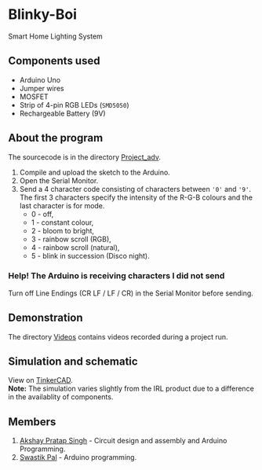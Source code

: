 # Blinky-Boi
Smart Home Lighting System

## Components used

- Arduino Uno
- Jumper wires
- MOSFET
- Strip of 4-pin RGB LEDs (`SMD5050`)
- Rechargeable Battery (9V)

## About the program

The sourcecode is in the directory [Project_adv](./Project_adv/).

1. Compile and upload the sketch to the Arduino.
2. Open the Serial Monitor.
3. Send a 4 character code consisting of characters between `'0'` and `'9'`.  
The first 3 characters specify the intensity of the R-G-B colours and the last character is for mode.
    - 0 - off,
    - 1 - constant colour,
    - 2 - bloom to bright,
    - 3 - rainbow scroll (RGB),
    - 4 - rainbow scroll (natural),
    - 5 - blink in succession (Disco night).

### Help! The Arduino is receiving characters I did not send

Turn off Line Endings (CR LF / LF / CR) in the Serial Monitor before sending.

## Demonstration

The directory [Videos](./Videos/) contains videos recorded during a project run.

## Simulation and schematic

View on [TinkerCAD](https://www.tinkercad.com/things/fyWUYvkVDYx?sharecode=4j98fkDdfbSnd5C0-UdQgde5HgeWD6A5yZMcrvgXK5c).  
**Note:** The simulation varies slightly from the IRL product due to a difference in the availablity of components.

## Members

1. [Akshay Pratap Singh](bluejoggers) - Circuit design and assembly and Arduino Programming.  
2. [Swastik Pal](https://github.com/kitswas) - Arduino programming.  
